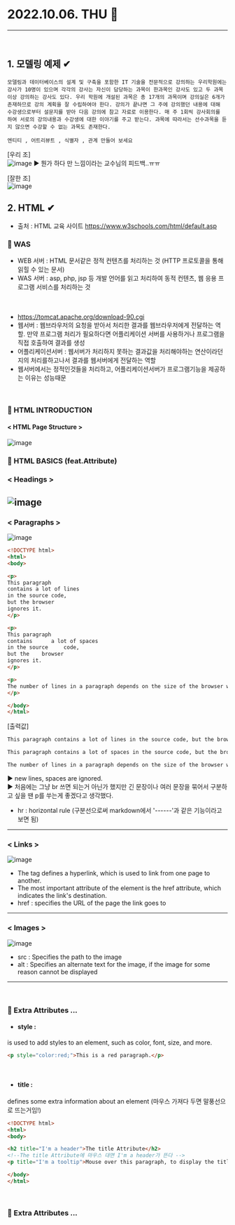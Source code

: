 # 2022.10.06. THU 📅
----------------
<br>

## 1. 모델링 예제 ✔
```
모델링과 데이터베이스의 설계 및 구축을 포함한 IT 기술을 전문적으로 강의하는 우리학원에는 강사가 10명이 있으며 각각의 강사는 자신이 담당하는 과목이 한과목인 강사도 있고 두 과목이상 강의하는 강사도 있다. 우리 학원에 개설된 과목은 총 17개의 과목이며 강의실은 6개가 존재하므로 강의 계획을 잘 수립하여야 한다. 강의가 끝나면 그 주에 강의했던 내용에 대해 수강생으로부터 설문지를 받아 다음 강의에 참고 자료로 이용한다. 매 주 1회씩 강사회의를 하여 서로의 강의내용과 수강생에 대한 이야기를 주고 받는다. 과목에 따라서는 선수과목을 듣지 않으면 수강할 수 없는 과목도 존재한다.

​엔티티 , 어트리뷰트 , 식별자 , 관계 만들어 보세요
```
[우리 조]  
![image](https://cafeptthumb-phinf.pstatic.net/MjAyMjEwMDZfMjA2/MDAxNjY1MDIyNDEyNDk2.d51ewAizsU3haqYKlstxPuOCKgyhd8BRmqSBUaKkCxwg.mlYdfE6bsT4VnXmhQQKQO41ej0-BnnDrBJQN5csR3SEg.PNG/KakaoTalk_20221006_111232886.png?type=w1600)
▶ 뭔가 하다 만 느낌이라는 교수님의 피드백..ㅠㅠ
<br>

[잘한 조]  
![image](https://cafeptthumb-phinf.pstatic.net/MjAyMjEwMDZfMTcw/MDAxNjY1MDIzMjcxMDU3.AvquY6HsqQxVeZkzXKIc1dIb-bIOfHyo0vZMSKtWInog.q_ggdSsuRZGMVMb7O7xLuQ5RK7QLl8dYeqY2uhXwjbIg.PNG/image.png?type=w1600)
<br>

## 2. HTML ✔ 
- 출처 : HTML 교육 사이트 https://www.w3schools.com/html/default.asp

### 🔔 WAS
- WEB 서버 : HTML 문서같은 정적 컨텐츠를 처리하는 것 (HTTP 프로토콜을 통해 읽힐 수 있는 문서)
- WAS 서버 : asp, php, jsp 등 개발 언어를 읽고 처리하여 동적 컨텐츠, 웹 응용 프로그램 서비스를 처리하는 것
<br>

#### <Tomcat>
- https://tomcat.apache.org/download-90.cgi
- 웹서버  :  웹브라우저의 요청을 받아서 처리한 결과를 웹브라우저에게 전달하는 역할. 만약 프로그램 처리가 필요하다면 어플리케이션 서버를 사용하거나 프로그램을 직접 호출하여 결과를 생성
- 어플리케이션서버 : 웹서버가 처리하지 못하는 결과값을 처리해야하는 연산이라던지의 처리를하고나서 결과를 웹서버에게 전달하는 역할
- 웹서버에서는 정적인것들을 처리하고, 어플리케이션서버가 프로그램기능을 제공하는 이유는 성능때문
<br>

### 🔔 HTML INTRODUCTION
#### < HTML Page Structure >
![image](https://user-images.githubusercontent.com/111114507/194275748-a2cb1850-bf17-4c55-9dae-30ed328ff7e4.png)


### 🔔 HTML BASICS (feat.Attribute)
### < Headings >
![image](https://user-images.githubusercontent.com/111114507/194248450-4cf8a562-721e-4440-9aae-d7829c83388d.png)
-----------

### < Paragraphs > 
![image](https://user-images.githubusercontent.com/111114507/194278774-0ec94217-4a59-4af5-88e2-7176d515b833.png)
```html
<!DOCTYPE html>
<html>
<body>

<p>
This paragraph
contains a lot of lines
in the source code,
but the browser 
ignores it.
</p>

<p>
This paragraph
contains      a lot of spaces
in the source     code,
but the    browser 
ignores it.
</p>

<p>
The number of lines in a paragraph depends on the size of the browser window. If you resize the browser window, the number of lines in this paragraph will change.
</p>

</body>
</html>
```
[출력값]
```html
This paragraph contains a lot of lines in the source code, but the browser ignores it.

This paragraph contains a lot of spaces in the source code, but the browser ignores it.

The number of lines in a paragraph depends on the size of the browser window. If you resize the browser window, the number of lines in this paragraph will change.
```
▶ new lines, spaces are ignored.  
▶ 처음에는 그냥 br 쓰면 되는거 아닌가 했지만 긴 문장이나 여러 문장을 묶어서 구분하고 싶을 땐 p를 쑤는게 좋겠다고 생각했다.
- hr : horizontal rule (구분선으로써 markdown에서 '------'과 같은 기능이라고 보면 됨)

----------------

### < Links >
![image](https://user-images.githubusercontent.com/111114507/194248780-33cc317d-2ca3-4e9e-8790-7dc868bfacbd.png)
- The <a> tag defines a hyperlink, which is used to link from one page to another.
- The most important attribute of the <a> element is the href attribute, which indicates the link's destination.
- href : specifies the URL of the page the link goes to
---------------

### < Images >
![image](https://user-images.githubusercontent.com/111114507/194248873-53949459-6b1d-437b-a2df-2e63dbfdc2ae.png)
- src : Specifies the path to the image
- alt : Specifies an alternate text for the image, if the image for some reason cannot be displayed
-------------------
<br>

### 🔔 Extra Attributes ... 
- #### style :
 is used to add styles to an element, such as color, font, size, and more.
```html
<p style="color:red;">This is a red paragraph.</p>
```
<br>

- #### title : 
defines some extra information about an element (마우스 가져다 두면 말풍선으로 뜨는거임!)  
```html
<!DOCTYPE html>
<html>
<body>

<h2 title="I'm a header">The title Attribute</h2>
<!--The title Attribute에 마우스 대면 I'm a header가 뜬다 -->
<p title="I'm a tooltip">Mouse over this paragraph, to display the title attribute as a tooltip.</p>

</body>
</html>
```
<br>

### 🔔 Extra Attributes ... 
